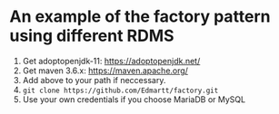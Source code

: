 # An example of the factory pattern using different RDMS

1. Get adoptopenjdk-11: https://adoptopenjdk.net/
2. Get maven 3.6.x: https://maven.apache.org/
3. Add above to your path if neccessary.
4. `git clone https://github.com/Edmartt/factory.git`
5. Use your own credentials if you choose MariaDB or MySQL
